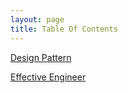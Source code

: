 ```yaml
---
layout: page
title: Table Of Contents
---
```


[Design Pattern](/toc/design_pattern/)

[Effective Engineer](/toc/effective_engineer/)

